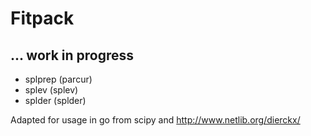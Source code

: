 # Fitpack

## ... work in progress
* splprep (parcur)
* splev (splev)
* splder (splder)

Adapted for usage in go from scipy and http://www.netlib.org/dierckx/
